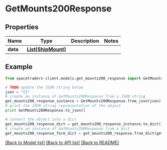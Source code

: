 # GetMounts200Response



## Properties

Name | Type | Description | Notes
------------ | ------------- | ------------- | -------------
**data** | [**List[ShipMount]**](ShipMount.md) |  | 

## Example

```python
from spacetraders-client.models.get_mounts200_response import GetMounts200Response

# TODO update the JSON string below
json = "{}"
# create an instance of GetMounts200Response from a JSON string
get_mounts200_response_instance = GetMounts200Response.from_json(json)
# print the JSON string representation of the object
print GetMounts200Response.to_json()

# convert the object into a dict
get_mounts200_response_dict = get_mounts200_response_instance.to_dict()
# create an instance of GetMounts200Response from a dict
get_mounts200_response_form_dict = get_mounts200_response.from_dict(get_mounts200_response_dict)
```
[[Back to Model list]](../README.md#documentation-for-models) [[Back to API list]](../README.md#documentation-for-api-endpoints) [[Back to README]](../README.md)


